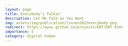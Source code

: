 ```yaml
---
layout: page
title: Everybody’s Talkin’
description: Let Me Talk as You Want
img: assets/img/publication/linsen2022everybody.png
redirect: https://wywu.github.io/projects/EBT/EBT.html
importance: 5
category: digital human
---
```


